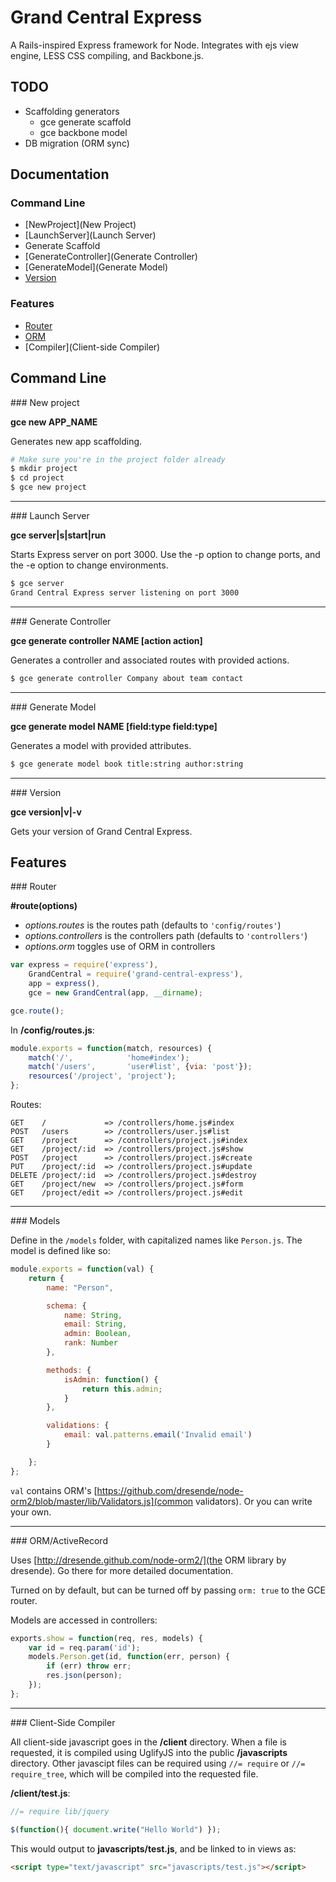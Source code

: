 # Grand Central Express

A Rails-inspired Express framework for Node. Integrates with ejs view engine, LESS CSS compiling, and Backbone.js.

## TODO

* Scaffolding generators
    * gce generate scaffold
    * gce backbone model
* DB migration (ORM sync)

## Documentation

### Command Line

* [NewProject](New Project)
* [LaunchServer](Launch Server)
* Generate Scaffold
* [GenerateController](Generate Controller)
* [GenerateModel](Generate Model)
* [Version](Version)

### Features

* [Router](Router)
* [ORM](ORM/ActiveRecord)
* [Compiler](Client-side Compiler)

## Command Line

<a name="NewProject" />
### New project

__gce new APP_NAME__

Generates new app scaffolding.
```sh
# Make sure you're in the project folder already
$ mkdir project
$ cd project
$ gce new project
```

---------------------------------------
<a name="LaunchServer" />
### Launch Server

__gce server|s|start|run__

Starts Express server on port 3000. Use the -p option to change ports, and the -e option to change environments.
```sh
$ gce server
Grand Central Express server listening on port 3000
```

---------------------------------------
<a name="GenerateController" />
### Generate Controller

__gce generate controller NAME [action action]__

Generates a controller and associated routes with provided actions.
```sh
$ gce generate controller Company about team contact
```

---------------------------------------
<a name="GenerateModel" />
### Generate Model

__gce generate model NAME [field:type field:type]__

Generates a model with provided attributes.
```sh
$ gce generate model book title:string author:string
```

---------------------------------------
<a name="Version" />
### Version

__gce version|v|-v__

Gets your version of Grand Central Express.



## Features

<a name="Router" />
### Router

__#route(options)__

* *options.routes* is the routes path (defaults to `'config/routes'`)
* *options.controllers* is the controllers path (defaults to `'controllers'`)
* *options.orm* toggles use of ORM in controllers

```js
var express = require('express'),
    GrandCentral = require('grand-central-express'),
    app = express(),
    gce = new GrandCentral(app, __dirname);

gce.route();
```

In __/config/routes.js__:
```js
module.exports = function(match, resources) {
    match('/',            'home#index');
    match('/users',       'user#list', {via: 'post'});
    resources('/project', 'project');
};
```
Routes:
```
GET    /             => /controllers/home.js#index
POST   /users        => /controllers/user.js#list
GET    /project      => /controllers/project.js#index
GET    /project/:id  => /controllers/project.js#show
POST   /project      => /controllers/project.js#create
PUT    /project/:id  => /controllers/project.js#update
DELETE /project/:id  => /controllers/project.js#destroy
GET    /project/new  => /controllers/project.js#form
GET    /project/edit => /controllers/project.js#edit
```

---------------------------------------
<a name="Models" />
### Models

Define in the `/models` folder, with capitalized names like `Person.js`. The model is defined like so:
```js
module.exports = function(val) {
    return {
        name: "Person",

        schema: {
            name: String,
            email: String,
            admin: Boolean,
            rank: Number
        },

        methods: {
            isAdmin: function() {
                return this.admin;
            }
        },

        validations: {
            email: val.patterns.email('Invalid email')
        }

    };
};
```
`val` contains ORM's [https://github.com/dresende/node-orm2/blob/master/lib/Validators.js](common validators). Or you can write your own.

---------------------------------------
<a name="ORM" />
### ORM/ActiveRecord

Uses [http://dresende.github.com/node-orm2/](the ORM library by dresende). Go there for more detailed documentation.

Turned on by default, but can be turned off by passing `orm: true` to the GCE router.

Models are accessed in controllers:
```js
exports.show = function(req, res, models) {
    var id = req.param('id');
    models.Person.get(id, function(err, person) {
        if (err) throw err;
        res.json(person);
    });
};
```

---------------------------------------
<a name="Compiler" />
### Client-Side Compiler

All client-side javascript goes in the __/client__ directory. When a file is requested, it is compiled using UglifyJS into the public __/javascripts__ directory. Other javascipt files can be required using `//= require` or `//= require_tree`, which will be compiled into the requested file.

__/client/test.js__:
```js
//= require lib/jquery

$(function(){ document.write("Hello World") });
```
This would output to __javascripts/test.js__, and be linked to in views as:
```html
<script type="text/javascript" src="javascripts/test.js"></script>
```
